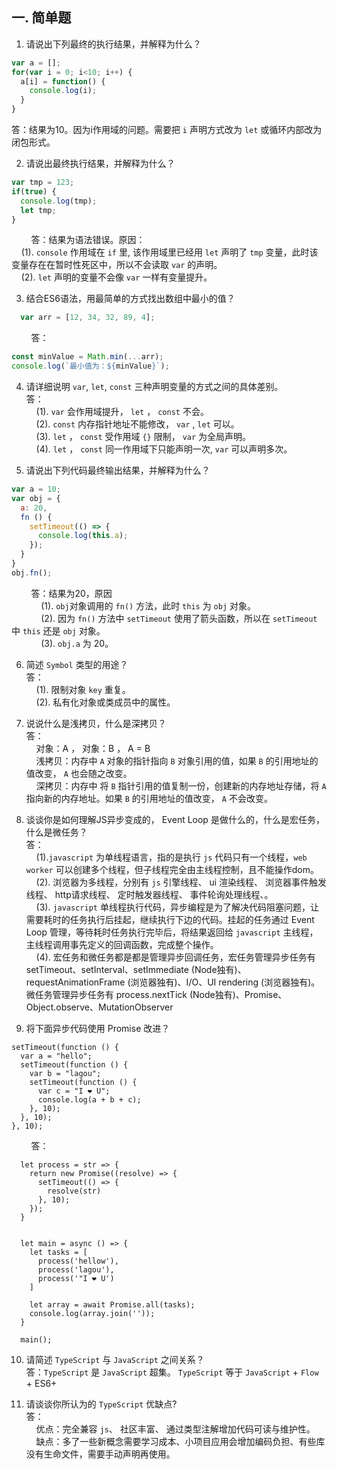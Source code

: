 ## 一. 简单题
1. 请说出下列最终的执行结果，并解释为什么？
```javascript
var a = [];
for(var i = 0; i<10; i++) {
  a[i] = function() {
    console.log(i);
  }
}
```  
答：结果为10。因为i作用域的问题。需要把 `i` 声明方式改为 `let` 或循环内部改为闭包形式。    

2. 请说出最终执行结果，并解释为什么？
```javascript
var tmp = 123;
if(true) {
  console.log(tmp);
  let tmp;
}
```  
&nbsp;&nbsp;&nbsp;&nbsp;&nbsp;&nbsp;&nbsp;&nbsp;答：结果为语法错误。原因：  
&nbsp;&nbsp;&nbsp;&nbsp;(1). `console` 作用域在 `if` 里, 该作用域里已经用 `let` 声明了 `tmp` 变量，此时该变量存在在暂时性死区中，所以不会读取 `var` 的声明。  
&nbsp;&nbsp;&nbsp;&nbsp;(2). `let` 声明的变量不会像 `var` 一样有变量提升。  

3. 结合ES6语法，用最简单的方式找出数组中最小的值？  
```javascript
  var arr = [12, 34, 32, 89, 4];
```  
&nbsp;&nbsp;&nbsp;&nbsp;&nbsp;&nbsp;&nbsp;&nbsp;答：  
  ```javascript
  const minValue = Math.min(...arr);
  console.log(`最小值为：${minValue}`);
  ```  

4. 请详细说明 `var`, `let`, `const` 三种声明变量的方式之间的具体差别。  
答：  
&nbsp;&nbsp;&nbsp;&nbsp;(1). `var` 会作用域提升， `let` ， `const` 不会。  
&nbsp;&nbsp;&nbsp;&nbsp;(2). `const` 内存指针地址不能修改， `var` ,  `let` 可以。  
&nbsp;&nbsp;&nbsp;&nbsp;(3). `let` ， `const` 受作用域 `{}` 限制， `var` 为全局声明。  
&nbsp;&nbsp;&nbsp;&nbsp;(4). `let` ， `const` 同一作用域下只能声明一次, `var` 可以声明多次。  

5. 请说出下列代码最终输出结果，并解释为什么？  
```javascript
var a = 10;
var obj = {
  a: 20,
  fn () {
    setTimeout(() => {
      console.log(this.a);
    });
  }
}
obj.fn();  
```  
&nbsp;&nbsp;&nbsp;&nbsp;&nbsp;&nbsp;&nbsp;&nbsp;答：结果为20，原因  
&nbsp;&nbsp;&nbsp;&nbsp;&nbsp;&nbsp;&nbsp;&nbsp;&nbsp;&nbsp;&nbsp;&nbsp;(1). `obj`对象调用的 `fn()` 方法，此时 `this` 为 `obj` 对象。  
&nbsp;&nbsp;&nbsp;&nbsp;&nbsp;&nbsp;&nbsp;&nbsp;&nbsp;&nbsp;&nbsp;&nbsp;(2). 因为 `fn()` 方法中 `setTimeout` 使用了箭头函数，所以在 `setTimeout` 中 `this` 还是 `obj` 对象。  
&nbsp;&nbsp;&nbsp;&nbsp;&nbsp;&nbsp;&nbsp;&nbsp;&nbsp;&nbsp;&nbsp;&nbsp;(3). `obj.a` 为 20。  

6. 简述 `Symbol` 类型的用途？  
答：  
&nbsp;&nbsp;&nbsp;&nbsp;(1). 限制对象 `key` 重复。  
&nbsp;&nbsp;&nbsp;&nbsp;(2). 私有化对象或类成员中的属性。  

7. 说说什么是浅拷贝，什么是深拷贝？  
答：  
&nbsp;&nbsp;&nbsp;&nbsp;对象：A ， 对象：B ， A = B  
&nbsp;&nbsp;&nbsp;&nbsp;浅拷贝：内存中 `A` 对象的指针指向 `B` 对象引用的值，如果 `B` 的引用地址的值改变， `A` 也会随之改变。  
&nbsp;&nbsp;&nbsp;&nbsp;深拷贝：内存中 将 `B` 指针引用的值复制一份，创建新的内存地址存储，将 `A` 指向新的内存地址。如果 `B` 的引用地址的值改变， `A` 不会改变。  

8. 谈谈你是如何理解JS异步变成的， Event Loop 是做什么的，什么是宏任务，什么是微任务？  
答：  
&nbsp;&nbsp;&nbsp;&nbsp;(1).`javascript` 为单线程语言，指的是执行 `js` 代码只有一个线程，`web worker` 可以创建多个线程，但子线程完全由主线程控制，且不能操作dom。  
&nbsp;&nbsp;&nbsp;&nbsp;(2). 浏览器为多线程，分别有 `js` 引擎线程、 ui 渲染线程、 浏览器事件触发线程、 http请求线程、 定时触发器线程、 事件轮询处理线程、。  
&nbsp;&nbsp;&nbsp;&nbsp;(3). `javascript` 单线程执行代码，异步编程是为了解决代码阻塞问题，让需要耗时的任务执行后挂起，继续执行下边的代码。挂起的任务通过 Event Loop 管理，等待耗时任务执行完毕后，将结果返回给 `javascript` 主线程， 主线程调用事先定义的回调函数，完成整个操作。  
&nbsp;&nbsp;&nbsp;&nbsp;(4). 宏任务和微任务都是都是管理异步回调任务，宏任务管理异步任务有setTimeout、setInterval、setImmediate (Node独有)、requestAnimationFrame (浏览器独有)、I/O、UI rendering (浏览器独有)。微任务管理异步任务有 process.nextTick (Node独有)、Promise、Object.observe、MutationObserver  

9. 将下面异步代码使用 Promise 改进？
```
setTimeout(function () {
  var a = "hello";
  setTimeout(function () {
    var b = "lagou";
    setTimeout(function () {
      var c = "I ❤ U";
      console.log(a + b + c);
    }, 10);
  }, 10);
}, 10);
```  
&nbsp;&nbsp;&nbsp;&nbsp;&nbsp;&nbsp;&nbsp;&nbsp;答：  
```
  let process = str => {
    return new Promise((resolve) => {
      setTimeout(() => {
        resolve(str)
      }, 10);
    });
  }
  
  
  let main = async () => {
    let tasks = [
      process('hellow'),
      process('lagou'),
      process('"I ❤ U')
    ]
    
    let array = await Promise.all(tasks);
    console.log(array.join(''));
  }
  
  main();
```  

10. 请简述 `TypeScript` 与 `JavaScript` 之间关系？  
答：`TypeScript` 是 `JavaScript` 超集。 `TypeScript` 等于 `JavaScript` + `Flow` + ES6+  

11. 请谈谈你所认为的 `TypeScript` 优缺点?  
答：  
&nbsp;&nbsp;&nbsp;&nbsp;优点：完全兼容 `js`、 社区丰富、 通过类型注解增加代码可读与维护性。  
&nbsp;&nbsp;&nbsp;&nbsp;缺点：多了一些新概念需要学习成本、小项目应用会增加编码负担、有些库没有生命文件，需要手动声明再使用。





















